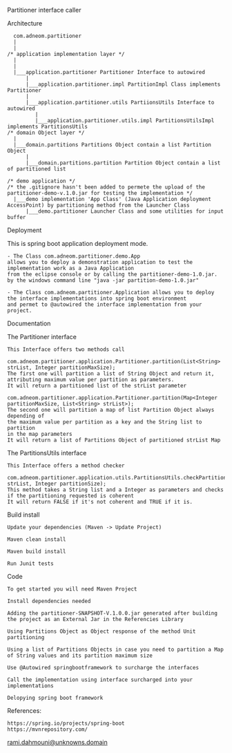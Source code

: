 Partitioner interface caller


Architecture

	  com.adneom.partitioner
	  |
	  |
	/* application implementation layer */
	  |
      |
	  |___application.partitioner Partitioner Interface to autowired
		  |
	      |___application.partitioner.impl PartitionImpl Class implements Partitioner
		  |
	      |___application.partitioner.utils PartiionsUtils Interface to autowired
		     |
		     |___application.partitioner.utils.impl PartitionsUtilsImpl implements PartitionsUtils
	/* domain Object layer */
	  |
	  |___domain.partitions Partitions Object contain a list Partition Object
	      |
	      |___domain.partitions.partition Partition Object contain a list of partitioned list
		  
	/* demo application */
	/* the .gitignore hasn't been added to permete the upload of the partitioner-demo-v.1.0.jar for testing the implementation */
	  |___demo implementation 'App Class' (Java Application deployment AccessPoint) by partitioning method from the Launcher Class
		  |___demo.partitioner Launcher Class and some utilities for input buffer
		
		
Deployment 

This is spring boot application deployment mode.

	- The Class com.adneom.partitioner.demo.App 
	allows you to deploy a demonstration application to test the implementation work as a Java Application 
	from the eclipse console or by calling the partitioner-demo-1.0.jar.
	by the windows command line "java -jar partition-demo-1.0.jar"
	
	- The Class com.adneom.partitioner.Application allows you to deploy the interface implementations into spring boot environment 
	and permet to @autowired the interface implementation from your project.


Documentation

The Partitioner interface
	
	This Interface offers two methods call

	com.adneom.partitioner.application.Partitioner.partition(List<String> strList, Integer partitionMaxSize);
	The first one will partition a list of String Object and return it, attributing maximum value per partition as parameters.
	It will return a partitioned list of the strList parameter 
	
	com.adneom.partitioner.application.Partitioner.partition(Map<Integer partitionMaxSize, List<String> strList>);
	The second one will partition a map of list Partition Object always depending of 
	the maximum value per partition as a key and the String list to partition
 	in the map parameters
	It will return a list of Partitions Object of partitioned strList Map

The PartitionsUtils interface

	This Interface offers a method checker
	
	com.adneom.partitioner.application.utils.PartitionsUtils.checkPartitionsSize(List<String> strList, Integer partitionSize);
	This method takes a String list and a Integer as parameters and checks if the partitioning requested is coherent
	It will return FALSE if it's not coherent and TRUE if it is.
	
	
Build install

	Update your dependencies (Maven -> Update Project)
	
	Maven clean install
		
	Maven build install

	Run Junit tests

	
Code

    
    To get started you will need Maven Project 

    Install dependencies needed

    Adding the partitioner-SNAPSHOT-V.1.0.0.jar generated after building the project as an External Jar in the Referencies Library

    Using Partitions Object as Object response of the method Unit partitioning

    Using a list of Partitions Objects in case you need to partition a Map of String values and its partition maximum size

    Use @Autowired springbootframework to surcharge the interfaces 

    Call the implementation using interface surcharged into your implementations

    Delopying spring boot framework	


References: 

	https://spring.io/projects/spring-boot
	https://mvnrepository.com/
	
	
rami.dahmouni@unknowns.domain